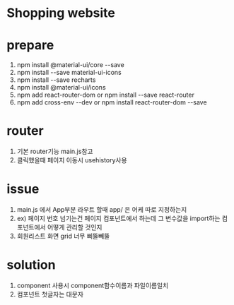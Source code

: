 # Shopping website

# prepare
1. npm install @material-ui/core --save
2. npm install --save material-ui-icons
3. npm install --save recharts
4. npm install @material-ui/icons 
5. npm add react-router-dom   or npm install --save react-router
6. npm add cross-env --dev  or npm install react-router-dom --save


# router
1. 기본 router기능 main.js참고
2. 클릭했을때 페이지 이동시 usehistory사용 


# issue
1. main.js 에서 App부분 라우트 할때 app/ 은 어케 따로 지정하는지
2. ex) 페이지 번호 넘기는건 페이지 컴포넌트에서 하는데 그 변수값을 import하는 컴포넌트에서 어떻게 관리할 것인지  
3. 회원리스트 화면 grid 너무 삐뚤빼뚤
# solution
1. component 사용시 component함수이름과 파일이름일치
2. 컴포넌트 첫글자는 대문자

